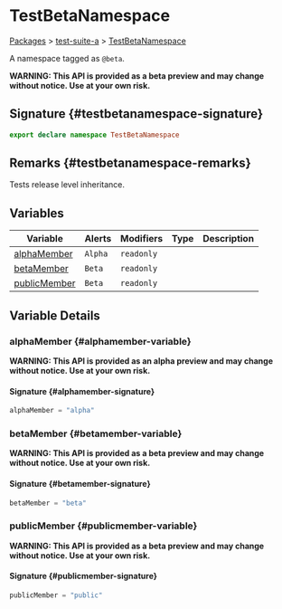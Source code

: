 # TestBetaNamespace

[Packages](/) > [test-suite-a](/test-suite-a/) > [TestBetaNamespace](/test-suite-a/testbetanamespace-namespace/)

A namespace tagged as `@beta`.

**WARNING: This API is provided as a beta preview and may change without notice. Use at your own risk.**

## Signature {#testbetanamespace-signature}

```typescript
export declare namespace TestBetaNamespace
```

## Remarks {#testbetanamespace-remarks}

Tests release level inheritance.

## Variables

| Variable | Alerts | Modifiers | Type | Description |
| - | - | - | - | - |
| [alphaMember](/test-suite-a/testbetanamespace-namespace/#alphamember-variable) | `Alpha` | `readonly` |  |  |
| [betaMember](/test-suite-a/testbetanamespace-namespace/#betamember-variable) | `Beta` | `readonly` |  |  |
| [publicMember](/test-suite-a/testbetanamespace-namespace/#publicmember-variable) | `Beta` | `readonly` |  |  |

## Variable Details

### alphaMember {#alphamember-variable}

**WARNING: This API is provided as an alpha preview and may change without notice. Use at your own risk.**

#### Signature {#alphamember-signature}

```typescript
alphaMember = "alpha"
```

### betaMember {#betamember-variable}

**WARNING: This API is provided as a beta preview and may change without notice. Use at your own risk.**

#### Signature {#betamember-signature}

```typescript
betaMember = "beta"
```

### publicMember {#publicmember-variable}

**WARNING: This API is provided as a beta preview and may change without notice. Use at your own risk.**

#### Signature {#publicmember-signature}

```typescript
publicMember = "public"
```
